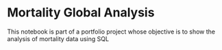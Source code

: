 # Mortality Global Analysis

This notebook is part of a portfolio project whose objective is to show the analysis of mortality data using SQL
